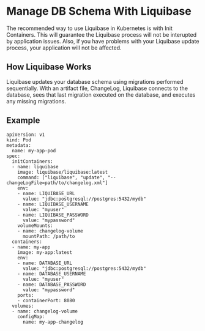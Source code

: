 # Manage DB Schema With Liquibase

The recommended way to use Liquibase in Kubernetes is with Init Containers. This will guarantee the Liquibase process will not be interupted by application issues. Also, if you have problems with your Liquibase update process, your application will not be affected.


## How Liquibase Works

Liquibase updates your database schema using migrations performed sequentially. With an artifact file, ChangeLog, Liquibase connects to the database, sees that last migration executed on the database, and executes any missing migrations. 

## Example 

```
apiVersion: v1
kind: Pod
metadata:
  name: my-app-pod
spec:
  initContainers:
  - name: liquibase
    image: liquibase/liquibase:latest
    command: ["liquibase", "update", "--changeLogFile=path/to/changelog.xml"]
    env:
    - name: LIQUIBASE_URL
      value: "jdbc:postgresql://postgres:5432/mydb"
    - name: LIQUIBASE_USERNAME
      value: "myuser"
    - name: LIQUIBASE_PASSWORD
      value: "mypassword"
    volumeMounts:
    - name: changelog-volume
      mountPath: /path/to
  containers:
  - name: my-app
    image: my-app:latest
    env:
    - name: DATABASE_URL
      value: "jdbc:postgresql://postgres:5432/mydb"
    - name: DATABASE_USERNAME
      value: "myuser"
    - name: DATABASE_PASSWORD
      value: "mypassword"
    ports:
    - containerPort: 8080
  volumes:
  - name: changelog-volume
    configMap:
      name: my-app-changelog
```
